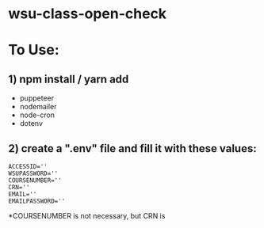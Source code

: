 # wsu-class-open-check

# To Use:
## 1) npm install / yarn add
   * puppeteer
   * nodemailer
   * node-cron
   * dotenv

## 2) create a ".env" file and fill it with these values:
    ACCESSID=''
    WSUPASSWORD=''
    COURSENUMBER=''
    CRN=''
    EMAIL=''
    EMAILPASSWORD=''
  *COURSENUMBER is not necessary, but CRN is
